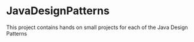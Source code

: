 # JavaDesignPatterns
This project contains hands on small projects for each of the Java Design Patterns
